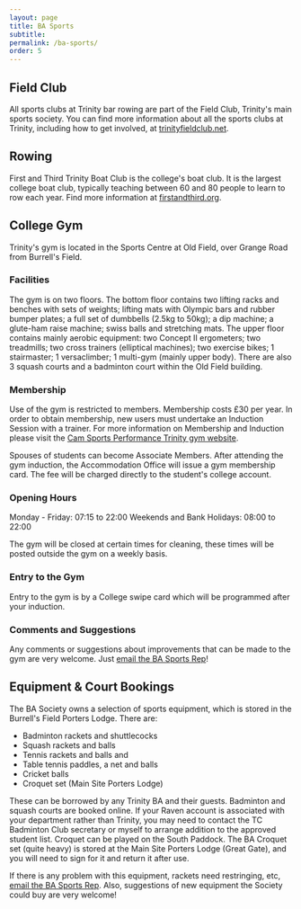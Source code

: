 ```yaml
---
layout: page
title: BA Sports
subtitle:
permalink: /ba-sports/
order: 5
---
```


## Field Club
All sports clubs at Trinity bar rowing are part of the Field Club, Trinity's main sports society. You can find more information about all the sports clubs at Trinity, including how to get involved, at [trinityfieldclub.net](http://trinityfieldclub.net/).

## Rowing
First and Third Trinity Boat Club is the college's boat club. It is the largest college boat club, typically teaching between 60 and 80 people to learn to row each year. Find more information at [firstandthird.org](https://www.firstandthird.org/).

## College Gym
Trinity's gym is located in the Sports Centre at Old Field, over Grange Road from Burrell's Field.

### Facilities
The gym is on two floors. The bottom floor contains two lifting racks and benches with sets of weights; lifting mats with Olympic bars and rubber bumper plates; a full set of dumbbells (2.5kg to 50kg); a dip machine; a glute-ham raise machine; swiss balls and stretching mats. The upper floor contains mainly aerobic equipment: two Concept II ergometers; two treadmills; two cross trainers (elliptical machines); two exercise bikes; 1 stairmaster; 1 versaclimber; 1 multi-gym (mainly upper body). There are also 3 squash courts and a badminton court within the Old Field building.

### Membership
Use of the gym is restricted to members. Membership costs £30 per year. In order to obtain membership, new users must undertake an Induction Session with a trainer. For more information on Membership and Induction please visit the [Cam Sports Performance Trinity gym website](http://camsportsperformance.com/trinity-college/).

Spouses of students can become Associate Members. After attending the gym induction, the Accommodation Office will issue a gym membership card. The fee will be charged directly to the student's college account.

### Opening Hours
Monday - Friday: 07:15 to 22:00
Weekends and Bank Holidays: 08:00 to 22:00

The gym will be closed at certain times for cleaning, these times will be posted outside the gym on a weekly basis.

### Entry to the Gym
Entry to the gym is by a College swipe card which will be programmed after your induction.

### Comments and Suggestions
Any comments or suggestions about improvements that can be made to the gym are very welcome. Just [email the BA Sports Rep](mailto:ba.sports@trin.cam.ac.uk)!



## Equipment & Court Bookings

The BA Society owns a selection of sports equipment, which is stored in the Burrell's Field Porters Lodge. There are:

* Badminton rackets and shuttlecocks
* Squash rackets and balls
* Tennis rackets and balls and
* Table tennis paddles, a net and balls
* Cricket balls
* Croquet set (Main Site Porters Lodge)

These can be borrowed by any Trinity BA and their guests. Badminton and squash courts are booked online. If your Raven account is associated with your department rather than Trinity, you may need to contact the TC Badminton Club secretary or myself to arrange addition to the approved student list. Croquet can be played on the South Paddock. The BA Croquet set (quite heavy) is stored at the Main Site Porters Lodge (Great Gate), and you will need to sign for it and return it after use.

If there is any problem with this equipment, rackets need restringing, etc, [email the BA Sports Rep](mailto:ba.sports@trin.cam.ac.uk). Also, suggestions of new equipment the Society could buy are very welcome!
